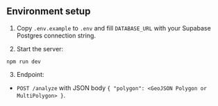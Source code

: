 Environment setup
-----------------

1) Copy `.env.example` to `.env` and fill `DATABASE_URL` with your Supabase Postgres connection string.

2) Start the server:

```
npm run dev
```

3) Endpoint:
- `POST /analyze` with JSON body `{ "polygon": <GeoJSON Polygon or MultiPolygon> }`.


